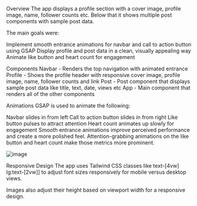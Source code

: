 Overview
The app displays a profile section with a cover image, profile image, name, follower counts etc. Below that it shows multiple post components with sample post data.

The main goals were:

Implement smooth entrance animations for navbar and call to action button using GSAP
Display profile and post data in a clean, visually appealing way
Animate like button and heart count for engagement


Components
Navbar - Renders the top navigation with animated entrance
Profile - Shows the profile header with responsive cover image, profile image, name, follower counts and link
Post - Post component that displays sample post data like title, text, date, views etc
App - Main component that renders all of the other components



Animations
GSAP is used to animate the following:


Navbar slides in from left
Call to action button slides in from right
Like button pulses to attract attention
Heart count animates up slowly for engagement
Smooth entrance animations improve perceived performance and create a more polished feel. Attention-grabbing animations on the like button and heart count make those metrics more prominent.

![image](https://github.com/Madhukar-Reddy2002/TTT/assets/104265607/42711ac0-b750-482a-8042-1e027c573d2a) 


Responsive Design
The app uses Tailwind CSS classes like text-[4vw] lg:text-[2vw]] to adjust font sizes responsively for mobile versus desktop views.

Images also adjust their height based on viewport width for a responsive design.
